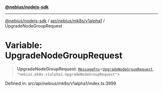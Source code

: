 [**@nebius/nodejs-sdk**](../../../../../README.md)

---

[@nebius/nodejs-sdk](../../../../../README.md) / [api/nebius/mk8s/v1alpha1](../README.md) / UpgradeNodeGroupRequest

# Variable: UpgradeNodeGroupRequest

> **UpgradeNodeGroupRequest**: [`MessageFns`](../../../../../runtime/protos/core/interfaces/MessageFns.md)\<[`UpgradeNodeGroupRequest`](../interfaces/UpgradeNodeGroupRequest.md), `"nebius.mk8s.v1alpha1.UpgradeNodeGroupRequest"`\>

Defined in: src/api/nebius/mk8s/v1alpha1/index.ts:3999

